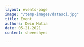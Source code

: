 ```yaml
---
layout: events-page
image: "/temp-images/datasci.jpg"
title: Event
authors: Dwin Mutia
date: 05-21-2021
content: sheeeshyes

---
```

